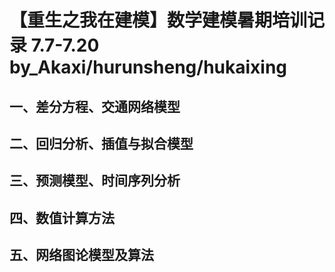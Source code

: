 # 【重生之我在建模】数学建模暑期培训记录  7.7-7.20 by_Akaxi/hurunsheng/hukaixing

## 一、差分方程、交通网络模型

## 二、回归分析、插值与拟合模型

## 三、预测模型、时间序列分析

## 四、数值计算方法

## 五、网络图论模型及算法
